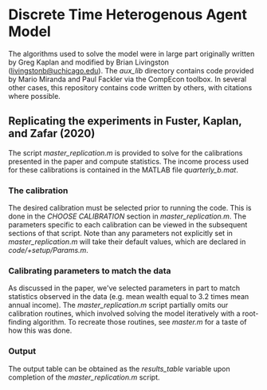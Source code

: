 # Discrete Time Heterogenous Agent Model

The algorithms used to solve the model were in large part
originally written by Greg Kaplan and modified by Brian Livingston
(livingstonb@uchicago.edu).
The *aux_lib* directory contains code provided by Mario Miranda and Paul Fackler
via the CompEcon toolbox. In several other cases, this repository
contains code written by others, with citations where possible.

## Replicating the experiments in Fuster, Kaplan, and Zafar (2020)

The script *master_replication.m* is provided to solve for the calibrations
presented in the paper and compute statistics.
The income process used for these calibrations is contained in the MATLAB file
*quarterly_b.mat*.

### The calibration

The desired calibration must be selected prior to running the code.
This is done in the *CHOOSE CALIBRATION* section in *master_replication.m*.
The parameters specific to each calibration can be viewed in the subsequent
sections of that script.
Note than any parameters not explicitly set in *master_replication.m*
will take their default values, which are declared in
*code/+setup/Params.m*.

### Calibrating parameters to match the data

As discussed in the paper, we've selected parameters in part to match
statistics observed in the data (e.g. mean wealth equal to 3.2 times mean annual income).
The *master_replication.m* script partially omits our calibration routines, which
involved solving the model iteratively with a root-finding algorithm.
To recreate those routines, see *master.m* for a taste of how
this was done.

### Output

The output table can be obtained as the *results_table* variable
upon completion of the *master_replication.m* script.